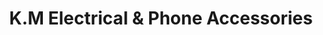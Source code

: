 ---
title: "K.M Electrical & Phone Accessories"
url: /monrovia/k-m-electrical-and-phone-accessories/
shop: electronics
---